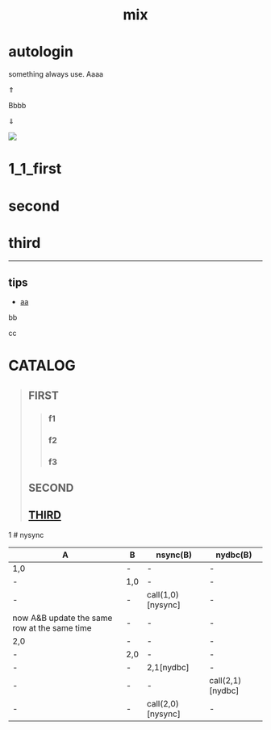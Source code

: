 <h1 style="text-align:center">mix </h1>

# autologin
something always use.
Aaaa

&uArr; 

Bbbb


&dArr;


<img src="http://yuml.me/diagram/scruffy/class/[note: ohoh good!{bg:cornsilk}],[Customer]<>1-orders 0..*>[Order], [Order]++*-*>[LineItem], [Order]-1>[DeliveryMethod], [Order]*-*>[Product], [Category]<->[Product], [DeliveryMethod]^[National], [DeliveryMethod]^[International]" >

# 1_1_first

# second

# third
---
## tips
* [aa](#autologin)

bb

cc

# CATALOG
> ## FIRST
> > ### f1
> > ### f2
> > ### f3
> ## SECOND
> ## [THIRD](#1_1_first)







  1 # nysync
  
A|B|nsync(B)|nydbc(B)
-|-|-|-
1,0|-|-|-
-|1,0|-|-
-|-|call(1,0)[nysync]|-
now A&B update the same row at the same time|-|-|-
2,0|-|-|-
-|2,0|-|-
-|-|2,1[nydbc]|-
-|-|-|call(2,1)[nydbc]
-|-|call(2,0)[nysync]|-





